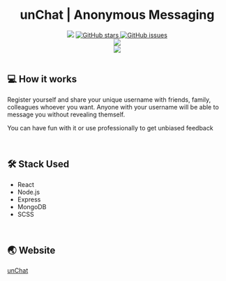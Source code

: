 <h1 align="center">unChat | Anonymous Messaging</h1>
<div align="center">
  <img src="https://img.shields.io/github/repo-size/aromalanil/unchat_frontend?style=for-the-badge"/>
<a href="https://github.com/aromalanil/unChat_frontend/stargazers">
   <img alt="GitHub stars" src="https://img.shields.io/github/stars/aromalanil/unChat_frontend?style=for-the-badge">
</a>
<a href="https://github.com/aromalanil/unChat_frontend/issues">
   <img alt="GitHub issues" src="https://img.shields.io/github/issues/aromalanil/unChat_frontend?style=for-the-badge"></a><br/>
 <a href="https://app.netlify.com/sites/unchat/deploys" target="_blank">
    <img src="https://api.netlify.com/api/v1/badges/c7eae3d7-7600-4cb7-9d76-574465b75de9/deploy-status"/>
  </a>

<br/>

  <img src="https://raw.githubusercontent.com/aromalanil/unChat_frontend/master/public/img/preview.png"/>
</div>
<br/>

## 💻 How it works

Register yourself and share your unique username with friends, family, colleagues whoever you want. Anyone with your username will be able to message you without revealing themself.

You can have fun with it or use professionally to get unbiased feedback

<br/>

## 🛠 Stack Used

- React
- Node.js
- Express
- MongoDB
- SCSS

</br>

## 🌏 Website

[unChat](https://unchat.netlify.app)
